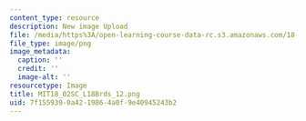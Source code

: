 ```yaml
---
content_type: resource
description: New image Upload
file: /media/https%3A/open-learning-course-data-rc.s3.amazonaws.com/18-02sc-multivariable-calculus-fall-2010/7f1559390a4219864a0f9e40945243b2_MIT18_02SC_L18Brds_12.png
file_type: image/png
image_metadata:
  caption: ''
  credit: ''
  image-alt: ''
resourcetype: Image
title: MIT18_02SC_L18Brds_12.png
uid: 7f155939-0a42-1986-4a0f-9e40945243b2
---
```

